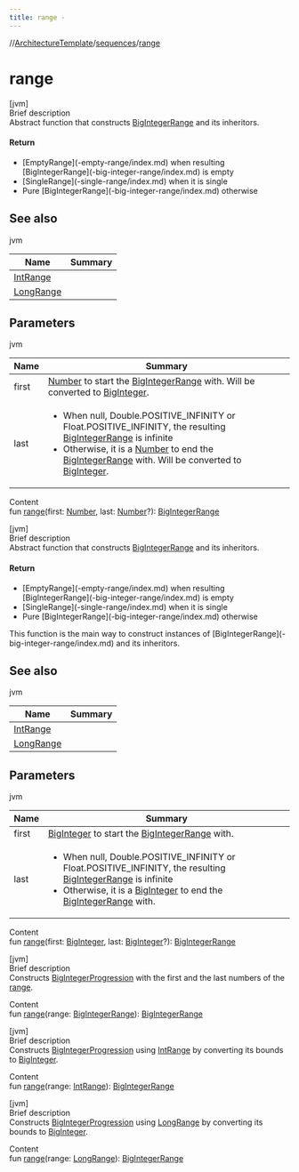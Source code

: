 ```yaml
---
title: range -
---
```

//[ArchitectureTemplate](../index.md)/[sequences](index.md)/[range](range.md)



# range  
[jvm]  
Brief description  
Abstract function that constructs [BigIntegerRange](-big-integer-range/index.md) and its inheritors.  
  


#### Return  
<ul><li>[EmptyRange](-empty-range/index.md) when resulting [BigIntegerRange](-big-integer-range/index.md) is empty</li><li>[SingleRange](-single-range/index.md) when it is single</li><li>Pure [BigIntegerRange](-big-integer-range/index.md) otherwise</li></ul>  
  


## See also  
  
jvm  
  
|  Name|  Summary| 
|---|---|
| [IntRange](https://kotlinlang.org/api/latest/jvm/stdlib/kotlin.ranges/-int-range/index.html)| 
| [LongRange](https://kotlinlang.org/api/latest/jvm/stdlib/kotlin.ranges/-long-range/index.html)| 
  


## Parameters  
  
jvm  
  
|  Name|  Summary| 
|---|---|
| first| [Number](https://kotlinlang.org/api/latest/jvm/stdlib/kotlin/-number/index.html) to start the [BigIntegerRange](-big-integer-range/index.md) with. Will be converted to [BigInteger](https://docs.oracle.com/javase/8/docs/api/java/math/BigInteger.html).
| last| <ul><li>When null, Double.POSITIVE_INFINITY or Float.POSITIVE_INFINITY, the resulting [BigIntegerRange](-big-integer-range/index.md) is infinite</li><li>Otherwise, it is a [Number](https://kotlinlang.org/api/latest/jvm/stdlib/kotlin/-number/index.html) to end the [BigIntegerRange](-big-integer-range/index.md) with. Will be converted to [BigInteger](https://docs.oracle.com/javase/8/docs/api/java/math/BigInteger.html).</li></ul>
  
  
Content  
fun [range](range.md)(first: [Number](https://kotlinlang.org/api/latest/jvm/stdlib/kotlin/-number/index.html), last: [Number](https://kotlinlang.org/api/latest/jvm/stdlib/kotlin/-number/index.html)?): [BigIntegerRange](-big-integer-range/index.md)  


[jvm]  
Brief description  
Abstract function that constructs [BigIntegerRange](-big-integer-range/index.md) and its inheritors.  
  


#### Return  
<ul><li>[EmptyRange](-empty-range/index.md) when resulting [BigIntegerRange](-big-integer-range/index.md) is empty</li><li>[SingleRange](-single-range/index.md) when it is single</li><li>Pure [BigIntegerRange](-big-integer-range/index.md) otherwise</li></ul>This function is the main way to construct instances of [BigIntegerRange](-big-integer-range/index.md) and its inheritors.  
  


## See also  
  
jvm  
  
|  Name|  Summary| 
|---|---|
| [IntRange](https://kotlinlang.org/api/latest/jvm/stdlib/kotlin.ranges/-int-range/index.html)| 
| [LongRange](https://kotlinlang.org/api/latest/jvm/stdlib/kotlin.ranges/-long-range/index.html)| 
  


## Parameters  
  
jvm  
  
|  Name|  Summary| 
|---|---|
| first| [BigInteger](https://docs.oracle.com/javase/8/docs/api/java/math/BigInteger.html) to start the [BigIntegerRange](-big-integer-range/index.md) with.
| last| <ul><li>When null, Double.POSITIVE_INFINITY or Float.POSITIVE_INFINITY, the resulting [BigIntegerRange](-big-integer-range/index.md) is infinite</li><li>Otherwise, it is a [BigInteger](https://docs.oracle.com/javase/8/docs/api/java/math/BigInteger.html) to end the [BigIntegerRange](-big-integer-range/index.md) with.</li></ul>
  
  
Content  
fun [range](range.md)(first: [BigInteger](https://docs.oracle.com/javase/8/docs/api/java/math/BigInteger.html), last: [BigInteger](https://docs.oracle.com/javase/8/docs/api/java/math/BigInteger.html)?): [BigIntegerRange](-big-integer-range/index.md)  


[jvm]  
Brief description  
Constructs [BigIntegerProgression](-big-integer-progression/index.md) with the first and the last numbers of the [range]().  
  
  
Content  
fun [range](range.md)(range: [BigIntegerRange](-big-integer-range/index.md)): [BigIntegerRange](-big-integer-range/index.md)  


[jvm]  
Brief description  
Constructs [BigIntegerProgression](-big-integer-progression/index.md) using [IntRange](https://kotlinlang.org/api/latest/jvm/stdlib/kotlin.ranges/-int-range/index.html) by converting its bounds to [BigInteger](https://docs.oracle.com/javase/8/docs/api/java/math/BigInteger.html).  
  
  
Content  
fun [range](range.md)(range: [IntRange](https://kotlinlang.org/api/latest/jvm/stdlib/kotlin.ranges/-int-range/index.html)): [BigIntegerRange](-big-integer-range/index.md)  


[jvm]  
Brief description  
Constructs [BigIntegerProgression](-big-integer-progression/index.md) using [LongRange](https://kotlinlang.org/api/latest/jvm/stdlib/kotlin.ranges/-long-range/index.html) by converting its bounds to [BigInteger](https://docs.oracle.com/javase/8/docs/api/java/math/BigInteger.html).  
  
  
Content  
fun [range](range.md)(range: [LongRange](https://kotlinlang.org/api/latest/jvm/stdlib/kotlin.ranges/-long-range/index.html)): [BigIntegerRange](-big-integer-range/index.md)  




